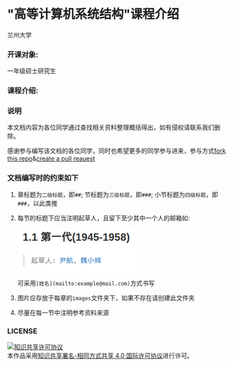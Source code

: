 # "高等计算机系统结构"课程介绍
兰州大学

### 开课对象:
一年级硕士研究生

### 课程介绍:

### 说明
本文档内容为各位同学通过查找相关资料整理概括得出，如有侵权请联系我们删除。

感谢参与编写该文档的各位同学，同时也希望更多的同学参与进来，参与方式[fork this repo](https://help.github.com/articles/fork-a-repo/#fork-an-example-repository)&[create a pull reauest](https://help.github.com/articles/creating-a-pull-request-from-a-fork/)

### 文档编写时的约束如下
1. 章标题为`二级标题`，即`##`; 节标题为`三级标题`，即`###`; 小节标题为`四级标题`，即`###`，以此类推
2. 每节的标题下应当注明起草人，且留下至少其中一个人的邮箱如:

	![](/images/author.png)

	可采用`[姓名](mailto:example@mail.com)`方式书写
3. 图片应存放于每章的`images`文件夹下，如果不存在请创建此文件夹
4. 尽量在每一节中注明参考资料来源

### LICENSE
<a rel="license" href="http://creativecommons.org/licenses/by-sa/4.0/"><img alt="知识共享许可协议" style="border-width:0" src="https://i.creativecommons.org/l/by-sa/4.0/80x15.png" /></a><br />本作品采用<a rel="license" href="http://creativecommons.org/licenses/by-sa/4.0/">知识共享署名-相同方式共享 4.0 国际许可协议</a>进行许可。